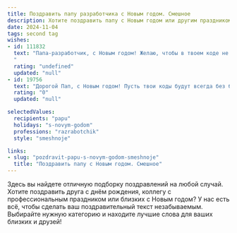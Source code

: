 ```yaml
---
title: Поздравить папу разработчика с Новым годом. Смешное
description: Хотите поздравить папу с Новым годом или другим праздником? Наш ИИ создаст незабываемое поздравление, а вы обязательно выделитесь среди других.  
date: 2024-11-04
tags: second tag
wishes:
- id: 111832
  text: "Папа-разработчик, с Новым годом! Желаю, чтобы в твоем коде не было багов, а жизнь работала без зависаний и ошибок 404! Пусть в новом году дед Мороз принесет тебе не только подарки, но и вдохновение на создание гениальных программ, которые покорят весь мир (и хотя бы немного облегчат жизнь твоей семье)!  Пусть все твои проекты завершатся успехом, а  отладка займет минимум времени! Счастья, здоровья и крепких нервов!
  "
  rating: "undefined"
  updated: "null"
- id: 19756
  text: "Дорогой Пап, с Новым годом! Пусть твои коды будут всегда без багов, а деплойменты – успешными! Желаю, чтобы твои алгоритмы были сложнее семейных рецептов, а твои функции – мощнее новогоднего салюта! Пусть каждый твой проект завершается успехом, как Дед Мороз доставляет подарки! Счастья, здоровья и много смешных коммитов в новом году!"
  rating: "0"
  updated: "null"

selectedValues:
  recipients: "papu"
  holidays: "s-novym-godom"
  professions: "razrabotchik"
  style: "smeshnoje"

links:
- slug: "pozdravit-papu-s-novym-godom-smeshnoje"
  title: "Поздравить папу с Новым годом. Смешное"
---
```


Здесь вы найдете отличную подборку поздравлений на любой случай. 
Хотите поздравить друга с днём рождения, коллегу с профессиональным праздником или близких с Новым годом? У нас есть всё, чтобы сделать ваш поздравительный текст незабываемым. Выбирайте нужную категорию и находите лучшие слова для ваших близких и друзей!
